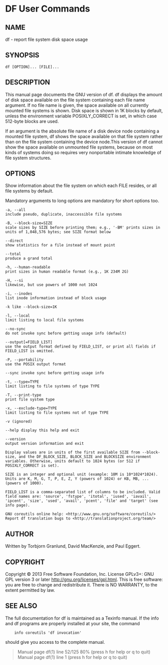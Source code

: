 
# DF User Commands                           

## NAME
df - report file system disk space usage

## SYNOPSIS
`df [OPTION]... [FILE]...`

## DESCRIPTION
This manual page documents the GNU version of df. df displays the amount of disk space available on the file system containing each file name argument. If no file name is given, the space available on all currently mounted file systems is shown. Disk space is shown in 1K blocks by default, unless the environment variable POSIXLY_CORRECT is set, in which case 512-byte blocks are used.

If an argument is the absolute file name of a disk device node containing a mounted file system, df shows the space available on that file system rather than on the file system containing the device node.This version of df cannot show the space available on unmounted file systems, because on most kinds of systems doing so requires very nonportable intimate knowledge of file system structures.

## OPTIONS
Show information about the file system on which each FILE resides, or all file systems by default.

Mandatory arguments to long options are mandatory for short options too.
    
    -a, --all
    include pseudo, duplicate, inaccessible file systems

    -B, --block-size=SIZE
    scale sizes by SIZE before printing them; e.g., '-BM' prints sizes in units of 1,048,576 bytes; see SIZE format below

    --direct
    show statistics for a file instead of mount point

    --total
    produce a grand total

    -h, --human-readable
    print sizes in human readable format (e.g., 1K 234M 2G)

    -H, --si
    likewise, but use powers of 1000 not 1024
    
    -i, --inodes
    list inode information instead of block usage

    -k like --block-size=1K

    -l, --local
    limit listing to local file systems

    --no-sync
    do not invoke sync before getting usage info (default)

    --output[=FIELD_LIST]
    use the output format defined by FIELD_LIST, or print all fields if FIELD_LIST is omitted.

    -P, --portability
    use the POSIX output format

    --sync invoke sync before getting usage info

    -t, --type=TYPE
    limit listing to file systems of type TYPE

    -T, --print-type
    print file system type

    -x, --exclude-type=TYPE
    limit listing to file systems not of type TYPE

    -v (ignored)

    --help display this help and exit

    --version
    output version information and exit

    Display values are in units of the first available SIZE from --block-size, and the DF_BLOCK_SIZE, BLOCK_SIZE and BLOCKSIZE environment variables. Otherwise, units default to 1024 bytes (or 512 if POSIXLY_CORRECT is set).

    SIZE is an integer and optional unit (example: 10M is 10*1024*1024). Units are K, M, G, T, P, E, Z, Y (powers of 1024) or KB, MB, ... (powers of 1000).

    FIELD_LIST is a comma-separated list of columns to be included. Valid field names are: 'source', 'fstype', 'itotal', 'iused', 'iavail', 'ipcent', 'size', 'used', 'avail', 'pcent', 'file' and 'target' (see info page).

    GNU coreutils online help: <http://www.gnu.org/software/coreutils/>
    Report df translation bugs to <http://translationproject.org/team/>

## AUTHOR
Written by Torbjorn Granlund, David MacKenzie, and Paul Eggert.

## COPYRIGHT
Copyright © 2013 Free Software Foundation, Inc. License GPLv3+: GNU GPL version 3 or later <http://gnu.org/licenses/gpl.html>. This is free software: you are free to change and redistribute it. There is NO WARRANTY, to the extent permitted by law.

## SEE ALSO
The full documentation for df is maintained as a Texinfo manual. If the info and df programs are properly installed at your site, the command

        info coreutils 'df invocation'

should give you access to the complete manual.

> Manual page df(1) line 52/125 80% (press h for help or q to quit)  
> Manual page df(1) line 1 (press h for help or q to quit)  